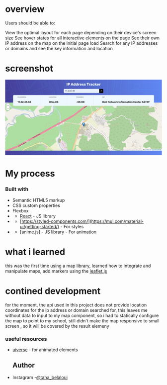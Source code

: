 # overview
Users should be able to:

View the optimal layout for each page depending on their device's screen size
See hover states for all interactive elements on the page
See their own IP address on the map on the initial page load
Search for any IP addresses or domains and see the key information and location

# screenshot

![in wide screens](src/assets/Screenshot_9-11-2024_15251_localhost.jpeg)

# My process
 ### Built with
 - Semantic HTML5 markup
 - CSS custom properties
 - Flexbox
 - - [React](https://reactjs.org/) - JS library
 - - [https://styled-components.com/](https://mui.com/material-ui/getting-started/) - For styles
 - - [anime.js] - JS library - For animation

# what i learned
 this was the first time using a map library, learned how to integrate and manipulate maps, add markers using the [leaflet.js](https://leafletjs.com/index.html)

# contined development
for the moment, the api used in this project does not provide location coordinates for the ip address or domain searched for, this leaves me without data to input to my map component, so i had to statically configure the map to point to my school, still didn't make the map responsive to small screen , so it will be covered by the result elemeny
   ### useful resources

- [uiverse](https://uiverse.io/) - for animated elements


  ## Author
- Instagram  -[@taha_belaloui](https://www.instagram.com/taha_belaloui) 
    

